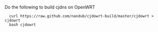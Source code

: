 Do the following to build cjdns on OpenWRT

```
  curl https://raw.github.com/nandub/cjdowrt-build/master/cjdowrt > cjdowrt
  bash cjdowrt
```

